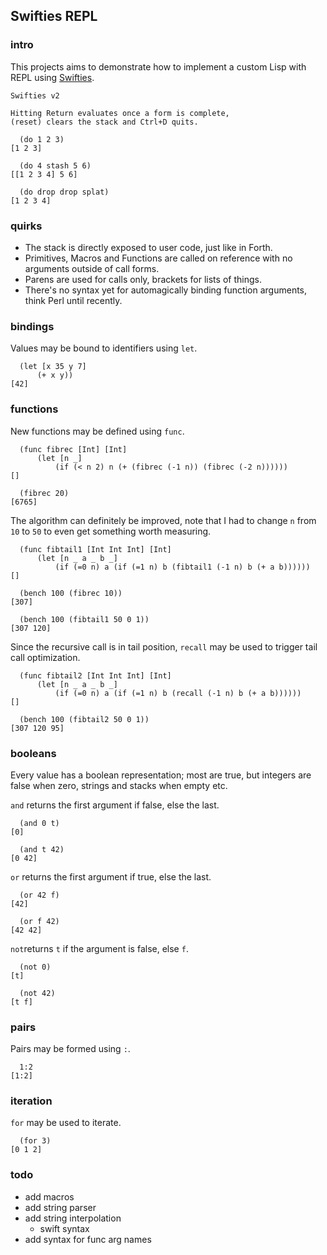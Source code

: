## Swifties REPL

### intro
This projects aims to demonstrate how to implement a custom Lisp with REPL using [Swifties](https://github.com/codr7/swifties).

```
Swifties v2

Hitting Return evaluates once a form is complete,
(reset) clears the stack and Ctrl+D quits.

  (do 1 2 3)
[1 2 3]

  (do 4 stash 5 6)
[[1 2 3 4] 5 6]

  (do drop drop splat)
[1 2 3 4]
```

### quirks
- The stack is directly exposed to user code, just like in Forth.
- Primitives, Macros and Functions are called on reference with no arguments outside of call forms.
- Parens are used for calls only, brackets for lists of things.
- There's no syntax yet for automagically binding function arguments, think Perl until recently.

### bindings
Values may be bound to identifiers using `let`.

```
  (let [x 35 y 7]
      (+ x y))
[42]
```

### functions
New functions may be defined using `func`.

```
  (func fibrec [Int] [Int]
      (let [n _]
          (if (< n 2) n (+ (fibrec (-1 n)) (fibrec (-2 n))))))
[]

  (fibrec 20)
[6765]
```
The algorithm can definitely be improved, note that I had to change `n` from `10` to `50` to even get something worth measuring.

```
  (func fibtail1 [Int Int Int] [Int]
      (let [n _ a _ b _]
          (if (=0 n) a (if (=1 n) b (fibtail1 (-1 n) b (+ a b))))))
[]

  (bench 100 (fibrec 10))
[307]

  (bench 100 (fibtail1 50 0 1))
[307 120]
```

Since the recursive call is in tail position, `recall` may be used to trigger tail call optimization.

```
  (func fibtail2 [Int Int Int] [Int]
      (let [n _ a _ b _]
          (if (=0 n) a (if (=1 n) b (recall (-1 n) b (+ a b))))))
[]

  (bench 100 (fibtail2 50 0 1))
[307 120 95]
```

### booleans
Every value has a boolean representation; most are true, but integers are false when zero, strings and stacks when empty etc. 

`and` returns the first argument if false, else the last.

```
  (and 0 t)
[0]

  (and t 42)
[0 42]
```

`or` returns the first argument if true, else the last.

```
  (or 42 f)
[42]

  (or f 42)
[42 42]
```

`not`returns `t` if the argument is false, else `f`.

```
  (not 0)
[t]

  (not 42)
[t f]
```

### pairs
Pairs may be formed using `:`.

```
  1:2
[1:2]
```

### iteration
`for` may be used to iterate.

```
  (for 3)
[0 1 2]
```

### todo
- add macros
- add string parser
- add string interpolation
    - swift syntax
- add syntax for func arg names
